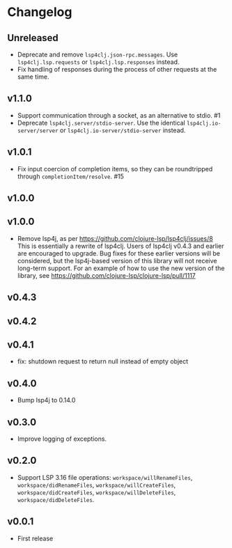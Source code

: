 # Changelog

## Unreleased

- Deprecate and remove `lsp4clj.json-rpc.messages`. Use `lsp4clj.lsp.requests` or `lsp4clj.lsp.responses` instead.
- Fix handling of responses during the process of other requests at the same time.

## v1.1.0

- Support communication through a socket, as an alternative to stdio. #1
- Deprecate `lsp4clj.server/stdio-server`. Use the identical `lsp4clj.io-server/server` or `lsp4clj.io-server/stdio-server` instead.

## v1.0.1

- Fix input coercion of completion items, so they can be roundtripped through `completionItem/resolve`. #15

## v1.0.0

## v1.0.0

- Remove lsp4j, as per https://github.com/clojure-lsp/lsp4clj/issues/8
This is essentially a rewrite of lsp4clj. Users of lsp4clj v0.4.3 and earlier
are encouraged to upgrade. Bug fixes for these earlier versions will be
considered, but the lsp4j-based version of this library will not receive
long-term support. For an example of how to use the new version of the library,
see https://github.com/clojure-lsp/clojure-lsp/pull/1117

## v0.4.3

## v0.4.2

## v0.4.1

- fix: shutdown request to return null instead of empty object

## v0.4.0

- Bump lsp4j to 0.14.0

## v0.3.0

- Improve logging of exceptions.

## v0.2.0

- Support LSP 3.16 file operations: `workspace/willRenameFiles`, `workspace/didRenameFiles`, 
`workspace/willCreateFiles`, `workspace/didCreateFiles`, `workspace/willDeleteFiles`, `workspace/didDeleteFiles`.

## v0.0.1

- First release
